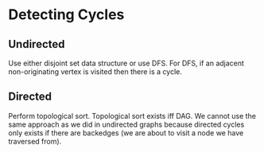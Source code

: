 # Detecting Cycles

## Undirected

Use either disjoint set data structure or use DFS. For DFS, if an adjacent non-originating vertex is visited then there is a cycle.

## Directed

Perform topological sort. Topological sort exists iff DAG. We cannot use the same approach as we did in undirected graphs because directed cycles only exists if there are backedges (we are about to visit a node we have traversed from).
